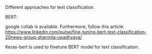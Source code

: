 Different approaches for text classification.

BERT:

google collab is available. Furthermore, follow this article: 
https://www.linkedin.com/pulse/fine-tuning-bert-text-classification-20news-group-sharmila-upadhyaya/



Keras-bert is used to finetune BERT model for text classification.

